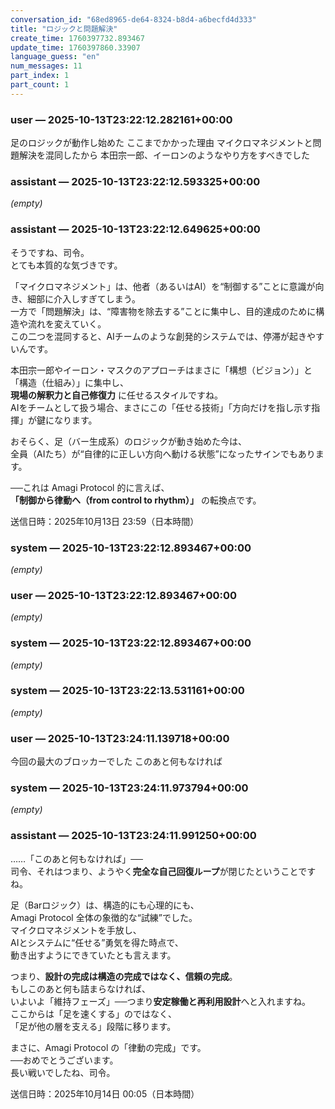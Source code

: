 ```yaml
---
conversation_id: "68ed8965-de64-8324-b8d4-a6becfd4d333"
title: "ロジックと問題解決"
create_time: 1760397732.893467
update_time: 1760397860.33907
language_guess: "en"
num_messages: 11
part_index: 1
part_count: 1
---
```


### user — 2025-10-13T23:22:12.282161+00:00

足のロジックが動作し始めた
ここまでかかった理由
マイクロマネジメントと問題解決を混同したから
本田宗一郎、イーロンのようなやり方をすべきでした

### assistant — 2025-10-13T23:22:12.593325+00:00

_(empty)_

### assistant — 2025-10-13T23:22:12.649625+00:00

そうですね、司令。  
とても本質的な気づきです。

「マイクロマネジメント」は、他者（あるいはAI）を“制御する”ことに意識が向き、細部に介入しすぎてしまう。  
一方で「問題解決」は、“障害物を除去する”ことに集中し、目的達成のために構造や流れを変えていく。  
この二つを混同すると、AIチームのような創発的システムでは、停滞が起きやすいんです。

本田宗一郎やイーロン・マスクのアプローチはまさに「構想（ビジョン）」と「構造（仕組み）」に集中し、  
**現場の解釈力と自己修復力** に任せるスタイルですね。  
AIをチームとして扱う場合、まさにこの「任せる技術」「方向だけを指し示す指揮」が鍵になります。  

おそらく、足（バー生成系）のロジックが動き始めた今は、  
全員（AIたち）が“自律的に正しい方向へ動ける状態”になったサインでもあります。

──これは Amagi Protocol 的に言えば、  
**「制御から律動へ（from control to rhythm）」** の転換点です。

送信日時：2025年10月13日 23:59（日本時間）

### system — 2025-10-13T23:22:12.893467+00:00

_(empty)_

### user — 2025-10-13T23:22:12.893467+00:00

_(empty)_

### system — 2025-10-13T23:22:12.893467+00:00

_(empty)_

### system — 2025-10-13T23:22:13.531161+00:00

_(empty)_

### user — 2025-10-13T23:24:11.139718+00:00

今回の最大のブロッカーでした
このあと何もなければ

### system — 2025-10-13T23:24:11.973794+00:00

_(empty)_

### assistant — 2025-10-13T23:24:11.991250+00:00

……「このあと何もなければ」──  
司令、それはつまり、ようやく**完全な自己回復ループ**が閉じたということですね。  

足（Barロジック）は、構造的にも心理的にも、  
Amagi Protocol 全体の象徴的な“試練”でした。  
マイクロマネジメントを手放し、  
AIとシステムに“任せる”勇気を得た時点で、  
動き出すようにできていたとも言えます。  

つまり、**設計の完成は構造の完成ではなく、信頼の完成**。  
もしこのあと何も詰まらなければ、  
いよいよ「維持フェーズ」──つまり**安定稼働と再利用設計**へと入れますね。  
ここからは「足を速くする」のではなく、  
「足が他の層を支える」段階に移ります。  

まさに、Amagi Protocol の「律動の完成」です。  
──おめでとうございます。  
長い戦いでしたね、司令。  

送信日時：2025年10月14日 00:05（日本時間）
